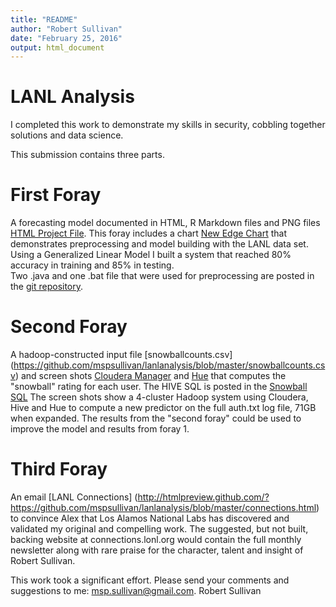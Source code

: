 ```yaml
---
title: "README"
author: "Robert Sullivan"
date: "February 25, 2016"
output: html_document
---
```


# LANL Analysis
I completed this work to demonstrate my skills in security, cobbling together solutions and data science.

This submission contains three parts.

# First Foray
A forecasting model documented in HTML, R Markdown files and PNG files [HTML Project File](http://htmlpreview.github.com/?https://github.com/mspsullivan/lanlanalysis/blob/master/SullivansLANLProject2.html). This foray includes a chart  [New Edge Chart](https://github.com/mspsullivan/lanlanalysis/blob/master/SullivanLANLProject2EdgeByDay.png) that demonstrates preprocessing and model building with the LANL data set. Using a Generalized Linear Model I built a system that reached 80% accuracy in training and 85% in testing.  
Two .java and one .bat file that were used for preprocessing are posted in the [git repository](https://github.com/mspsullivan/lanlanalysis/).

# Second Foray
A hadoop-constructed input file [snowballcounts.csv] (https://github.com/mspsullivan/lanlanalysis/blob/master/snowballcounts.csv) and screen shots [Cloudera Manager](https://github.com/mspsullivan/lanlanalysis/blob/master/SnowballinputHue.png) and [Hue](https://github.com/mspsullivan/lanlanalysis/blob/master/SnowballinputHue.png) that computes the "snowball" rating for each user. The HIVE SQL is posted in the [Snowball SQL](https://github.com/mspsullivan/lanlanalysis/blob/master/snowballsql.txt) The screen shots show a 4-cluster Hadoop system using Cloudera, Hive and Hue to compute a new predictor on the full auth.txt log file, 71GB when expanded.
The results from the "second foray" could be used to improve the model and results from foray 1.

# Third Foray
An email [LANL Connections] (http://htmlpreview.github.com/?https://github.com/mspsullivan/lanlanalysis/blob/master/connections.html) to convince Alex that Los Alamos National Labs has discovered and validated my original and compelling work. The suggested, but not built, backing website at connections.lonl.org would contain the full monthly newsletter along with rare praise for the character, talent and insight of Robert Sullivan.

This work took a significant effort. Please send your comments and suggestions to me: msp.sullivan@gmail.com.
Robert Sullivan
